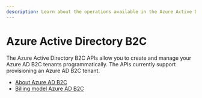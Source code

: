 ```yaml
---
description: Learn about the operations available in the Azure Active Directory B2C (Azure AD B2C) REST API, a RESTful web service for managing Azure AD B2C resources.
---
```


# Azure Active Directory B2C

The Azure Active Directory B2C APIs allow you to create and manage your Azure AD B2C tenants programmatically. The APIs currently support provisioning an Azure AD B2C tenant.

- [About Azure AD B2C](https://nam06.safelinks.protection.outlook.com/?url=https%3A%2F%2Fdocs.microsoft.com%2Fen-us%2Fazure%2Factive-directory-b2c%2Foverview&data=04%7C01%7CEdwin.Gomez%40microsoft.com%7C69f9769589c5435b4f7408d8bee76e07%7C72f988bf86f141af91ab2d7cd011db47%7C1%7C0%7C637469248585152781%7CUnknown%7CTWFpbGZsb3d8eyJWIjoiMC4wLjAwMDAiLCJQIjoiV2luMzIiLCJBTiI6Ik1haWwiLCJXVCI6Mn0%3D%7C1000&sdata=fLRP96Ga%2FOYAuWKWIqCbWiZJUjChzcwUEeruU%2FKdfKc%3D&reserved=0)
- [Billing model Azure AD B2C](https://nam06.safelinks.protection.outlook.com/?url=https%3A%2F%2Fdocs.microsoft.com%2Fen-us%2Fazure%2Factive-directory-b2c%2Fbilling&data=04%7C01%7CEdwin.Gomez%40microsoft.com%7C69f9769589c5435b4f7408d8bee76e07%7C72f988bf86f141af91ab2d7cd011db47%7C1%7C0%7C637469248585162774%7CUnknown%7CTWFpbGZsb3d8eyJWIjoiMC4wLjAwMDAiLCJQIjoiV2luMzIiLCJBTiI6Ik1haWwiLCJXVCI6Mn0%3D%7C1000&sdata=LyBnxCmGlyG4Tyz2fcyuF3gR1JytFSMIhElAyX148mo%3D&reserved=0)